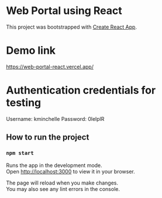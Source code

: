 # Web Portal using React

This project was bootstrapped with [Create React App](https://github.com/facebook/create-react-app).

# Demo link

https://web-portal-react.vercel.app/

# Authentication credentials for testing

Username: kminchelle
Password: 0lelplR

## How to run the project

### `npm start`

Runs the app in the development mode.\
Open [http://localhost:3000](http://localhost:3000) to view it in your browser.

The page will reload when you make changes.\
You may also see any lint errors in the console.